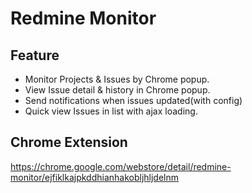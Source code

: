 # Redmine Monitor

## Feature
- Monitor Projects & Issues by Chrome popup.
- View Issue detail & history in Chrome popup.
- Send notifications when issues updated(with config)
- Quick view Issues in list with ajax loading.

## Chrome Extension
https://chrome.google.com/webstore/detail/redmine-monitor/ejfiklkajpkddhianhakobljhljdelnm